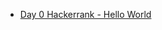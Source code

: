 * [Day 0 Hackerrank - Hello World](https://www.hackerrank.com/contests/30-days-of-code/challenges/day-0-print-hello-world/)
